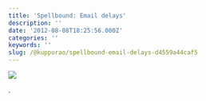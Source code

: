 ```yaml
---
title: 'Spellbound: Email delays'
description: ''
date: '2012-08-08T18:25:56.000Z'
categories: ''
keywords: ''
slug: /@kuppurao/spellbound-email-delays-d4559a44caf5
---
```


![](https://cdn-images-1.medium.com/max/800/0*lLJgMYRR4pQT5dgo.jpg)

.